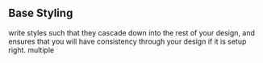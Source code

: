 ## Base Styling
write styles such that they cascade down into the rest of your design, and ensures that you will have consistency through your design if it is setup right.
multiple
